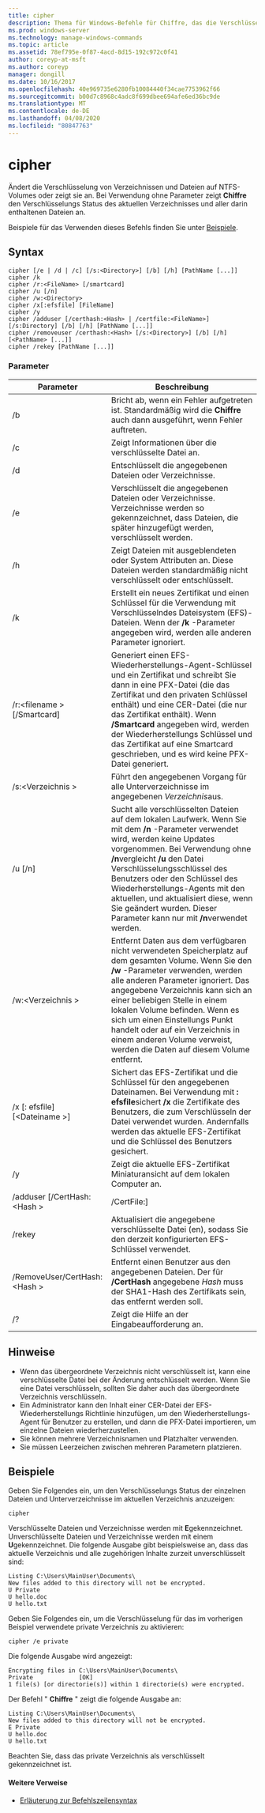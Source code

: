```yaml
---
title: cipher
description: Thema für Windows-Befehle für Chiffre, das die Verschlüsselung von Verzeichnissen und Dateien auf NTFS-Volumes anzeigt oder ändert.
ms.prod: windows-server
ms.technology: manage-windows-commands
ms.topic: article
ms.assetid: 78ef795e-0f87-4acd-8d15-192c972c0f41
author: coreyp-at-msft
ms.author: coreyp
manager: dongill
ms.date: 10/16/2017
ms.openlocfilehash: 40e969735e6280fb10084440f34cae7753962f66
ms.sourcegitcommit: b00d7c8968c4adc8f699dbee694afe6ed36bc9de
ms.translationtype: MT
ms.contentlocale: de-DE
ms.lasthandoff: 04/08/2020
ms.locfileid: "80847763"
---
```

# <a name="cipher"></a>cipher

Ändert die Verschlüsselung von Verzeichnissen und Dateien auf NTFS-Volumes oder zeigt sie an. Bei Verwendung ohne Parameter zeigt **Chiffre** den Verschlüsselungs Status des aktuellen Verzeichnisses und aller darin enthaltenen Dateien an.

Beispiele für das Verwenden dieses Befehls finden Sie unter [Beispiele](#BKMK_examples).

## <a name="syntax"></a>Syntax

```
cipher [/e | /d | /c] [/s:<Directory>] [/b] [/h] [PathName [...]]
cipher /k
cipher /r:<FileName> [/smartcard]
cipher /u [/n]
cipher /w:<Directory>
cipher /x[:efsfile] [FileName]
cipher /y
cipher /adduser [/certhash:<Hash> | /certfile:<FileName>] [/s:Directory] [/b] [/h] [PathName [...]]
cipher /removeuser /certhash:<Hash> [/s:<Directory>] [/b] [/h] [<PathName> [...]]
cipher /rekey [PathName [...]]
```

### <a name="parameters"></a>Parameter

|          Parameter           |                                                                                                                                                   Beschreibung                                                                                                                                                    |
|-------------------------------|------------------------------------------------------------------------------------------------------------------------------------------------------------------------------------------------------------------------------------------------------------------------------------------------------------------|
|              /b               |                                                                                                    Bricht ab, wenn ein Fehler aufgetreten ist. Standardmäßig wird die **Chiffre** auch dann ausgeführt, wenn Fehler auftreten.                                                                                                    |
|              /c               |                                                                                                                                   Zeigt Informationen über die verschlüsselte Datei an.                                                                                                                                    |
|              /d               |                                                                                                                                   Entschlüsselt die angegebenen Dateien oder Verzeichnisse.                                                                                                                                   |
|              /e               |                                                                                          Verschlüsselt die angegebenen Dateien oder Verzeichnisse. Verzeichnisse werden so gekennzeichnet, dass Dateien, die später hinzugefügt werden, verschlüsselt werden.                                                                                           |
|              /h               |                                                                                                     Zeigt Dateien mit ausgeblendeten oder System Attributen an. Diese Dateien werden standardmäßig nicht verschlüsselt oder entschlüsselt.                                                                                                     |
|              /k               |                                                                            Erstellt ein neues Zertifikat und einen Schlüssel für die Verwendung mit Verschlüsselndes Dateisystem (EFS)-Dateien. Wenn der **/k** -Parameter angegeben wird, werden alle anderen Parameter ignoriert.                                                                            |
|  /r:\<filename > [/Smartcard]  |   Generiert einen EFS-Wiederherstellungs-Agent-Schlüssel und ein Zertifikat und schreibt Sie dann in eine PFX-Datei (die das Zertifikat und den privaten Schlüssel enthält) und eine CER-Datei (die nur das Zertifikat enthält). Wenn **/Smartcard** angegeben wird, werden der Wiederherstellungs Schlüssel und das Zertifikat auf eine Smartcard geschrieben, und es wird keine PFX-Datei generiert.   |
|        /s:\<Verzeichnis >        |                                                                                                               Führt den angegebenen Vorgang für alle Unterverzeichnisse im angegebenen *Verzeichnis*aus.                                                                                                               |
|            /u [/n]            |  Sucht alle verschlüsselten Dateien auf dem lokalen Laufwerk. Wenn Sie mit dem **/n** -Parameter verwendet wird, werden keine Updates vorgenommen. Bei Verwendung ohne **/n**vergleicht **/u** den Datei Verschlüsselungsschlüssel des Benutzers oder den Schlüssel des Wiederherstellungs-Agents mit den aktuellen, und aktualisiert diese, wenn Sie geändert wurden. Dieser Parameter kann nur mit **/n**verwendet werden.  |
|        /w:\<Verzeichnis >        | Entfernt Daten aus dem verfügbaren nicht verwendeten Speicherplatz auf dem gesamten Volume. Wenn Sie den **/w** -Parameter verwenden, werden alle anderen Parameter ignoriert. Das angegebene Verzeichnis kann sich an einer beliebigen Stelle in einem lokalen Volume befinden. Wenn es sich um einen Einstellungs Punkt handelt oder auf ein Verzeichnis in einem anderen Volume verweist, werden die Daten auf diesem Volume entfernt. |
|  /x [: efsfile] [\<Dateiname >]   |                                 Sichert das EFS-Zertifikat und die Schlüssel für den angegebenen Dateinamen. Bei Verwendung mit **: efsfile**sichert **/x** die Zertifikate des Benutzers, die zum Verschlüsseln der Datei verwendet wurden. Andernfalls werden das aktuelle EFS-Zertifikat und die Schlüssel des Benutzers gesichert.                                 |
|              /y               |                                                                                                                      Zeigt die aktuelle EFS-Zertifikat Miniaturansicht auf dem lokalen Computer an.                                                                                                                      |
|  /adduser [/CertHash:\<Hash >  |                                                                                                                                              /CertFile:<FileName>]                                                                                                                                               |
|            /rekey             |                                                                                                                 Aktualisiert die angegebene verschlüsselte Datei (en), sodass Sie den derzeit konfigurierten EFS-Schlüssel verwendet.                                                                                                                 |
| /RemoveUser/CertHash:\<Hash > |                                                                                       Entfernt einen Benutzer aus den angegebenen Dateien. Der für **/CertHash** angegebene *Hash* muss der SHA1-Hash des Zertifikats sein, das entfernt werden soll.                                                                                       |
|              /?               |                                                                                                                                       Zeigt die Hilfe an der Eingabeaufforderung an.                                                                                                                                       |

## <a name="remarks"></a>Hinweise

-   Wenn das übergeordnete Verzeichnis nicht verschlüsselt ist, kann eine verschlüsselte Datei bei der Änderung entschlüsselt werden. Wenn Sie eine Datei verschlüsseln, sollten Sie daher auch das übergeordnete Verzeichnis verschlüsseln.
-   Ein Administrator kann den Inhalt einer CER-Datei der EFS-Wiederherstellungs Richtlinie hinzufügen, um den Wiederherstellungs-Agent für Benutzer zu erstellen, und dann die PFX-Datei importieren, um einzelne Dateien wiederherzustellen.
-   Sie können mehrere Verzeichnisnamen und Platzhalter verwenden.
-   Sie müssen Leerzeichen zwischen mehreren Parametern platzieren.

## <a name="examples"></a><a name=BKMK_examples></a>Beispiele

Geben Sie Folgendes ein, um den Verschlüsselungs Status der einzelnen Dateien und Unterverzeichnisse im aktuellen Verzeichnis anzuzeigen:
```
cipher
```
Verschlüsselte Dateien und Verzeichnisse werden mit **E**gekennzeichnet. Unverschlüsselte Dateien und Verzeichnisse werden mit einem **U**gekennzeichnet. Die folgende Ausgabe gibt beispielsweise an, dass das aktuelle Verzeichnis und alle zugehörigen Inhalte zurzeit unverschlüsselt sind:
```
Listing C:\Users\MainUser\Documents\
New files added to this directory will not be encrypted.
U Private
U hello.doc
U hello.txt
```
Geben Sie Folgendes ein, um die Verschlüsselung für das im vorherigen Beispiel verwendete private Verzeichnis zu aktivieren:
```
cipher /e private
```
Die folgende Ausgabe wird angezeigt:
```
Encrypting files in C:\Users\MainUser\Documents\
Private             [OK]
1 file(s) [or directorie(s)] within 1 directorie(s) were encrypted.
```
Der Befehl " **Chiffre** " zeigt die folgende Ausgabe an:
```
Listing C:\Users\MainUser\Documents\
New files added to this directory will not be encrypted.
E Private
U hello.doc
U hello.txt
```
Beachten Sie, dass das private Verzeichnis als verschlüsselt gekennzeichnet ist.

#### <a name="additional-references"></a>Weitere Verweise

- [Erläuterung zur Befehlszeilensyntax](command-line-syntax-key.md)
